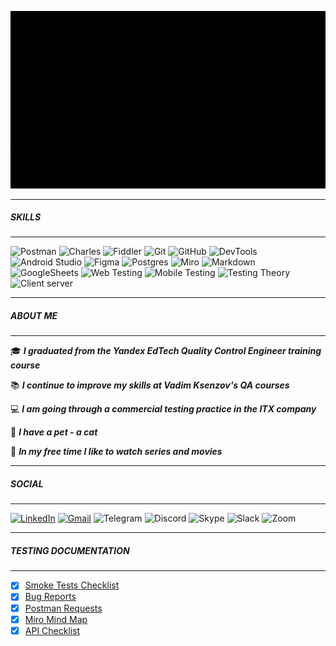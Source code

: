 ![welcome](https://github.com/VictoriaK-QA/VictoriaK-QA/blob/main/1.3.gif)

---
##### SKILLS
---

![Postman](https://img.shields.io/badge/Postman-FF6C37?style=for-the-badge&logo=postman&logoColor=white)
![Charles](https://img.shields.io/badge/CHARLES-d3dade?style=for-the-badge&logo=CHARLES&logoColor=white)
![Fiddler](https://img.shields.io/badge/Fiddler-63e60b?style=for-the-badge&logo=Fiddler&logoColor=white)
![Git](https://img.shields.io/badge/git-%23F05033.svg?style=for-the-badge&logo=git&logoColor=white)
![GitHub](https://img.shields.io/badge/github-%23121011.svg?style=for-the-badge&logo=github&logoColor=white)
![DevTools](https://img.shields.io/badge/DEVTOOLS-4285F4?style=for-the-badge&logo=DEVTOOLS&logoColor=white)
![Android Studio](https://img.shields.io/badge/Android%20Studio-3ae180.svg?style=for-the-badge&logo=android-studio&logoColor=white)
![Figma](https://img.shields.io/badge/figma-%23F24E1E.svg?style=for-the-badge&logo=figma&logoColor=white)
![Postgres](https://img.shields.io/badge/PostgreSQL-%23316192.svg?style=for-the-badge&logo=postgresql&logoColor=white)
![Miro](https://img.shields.io/badge/MIRO-ffba00?style=for-the-badge&logo=MIRO&logoColor=white)
![Markdown](https://img.shields.io/badge/markdown-%23000000.svg?style=for-the-badge&logo=markdown&logoColor=white)
![GoogleSheets](https://img.shields.io/badge/Google%20Sheets-188038?style=for-the-badge&logo=Google-Sheets&logoColor=white)
![Web Testing](https://img.shields.io/badge/Web%20Testing-3867a2?style=for-the-badge&logo=Web&logoColor=white)
![Mobile Testing](https://img.shields.io/badge/Mobile%20Testing-a1ab26?style=for-the-badge&logo=Mobile&logoColor=white)
![Testing Theory](https://img.shields.io/badge/Testing%20Theory-674ea7?style=for-the-badge&logo=Testing-Theory&logoColor=white)
![Client server](https://img.shields.io/badge/Client%20Server-e53e31?style=for-the-badge&logo=Client-Server&logoColor=white)

---
##### ABOUT ME
---

:mortar_board: ***I graduated from the Yandex EdTech Quality Control Engineer training course***

:books: ***I continue to improve my skills at Vadim Ksenzov's QA courses***

:computer: ***I am going through a commercial testing practice in the ITX company***

:feet: ***I have a pet - a cat***

:ghost: ***In my free time I like to watch series and movies***


---
##### SOCIAL
---

[![LinkedIn](https://img.shields.io/badge/linkedin-%230077B5.svg?style=for-the-badge&logo=linkedin&logoColor=white)](https://www.linkedin.com/in/victoria-link/)
[![Gmail](https://img.shields.io/badge/Gmail-D14836?style=for-the-badge&logo=gmail&logoColor=white)](https://e.mail.ru/compose/?to=v903971@gmail.com)
![Telegram](https://img.shields.io/badge/Telegram-2CA5E0?style=for-the-badge&logo=telegram&logoColor=white)
![Discord](https://img.shields.io/badge/Discord-%235865F2.svg?style=for-the-badge&logo=discord&logoColor=white)
![Skype](https://img.shields.io/badge/Skype-%2300AFF0.svg?style=for-the-badge&logo=Skype&logoColor=white)
![Slack](https://img.shields.io/badge/Slack-4A154B?style=for-the-badge&logo=slack&logoColor=white)
![Zoom](https://img.shields.io/badge/Zoom-2D8CFF?style=for-the-badge&logo=zoom&logoColor=white)

---
##### TESTING DOCUMENTATION
---

- [X] [Smoke Tests Checklist]()
- [X] [Bug Reports]()
- [X] [Postman Requests]()
- [X] [Miro Mind Map]()
- [X] [API Checklist]()
